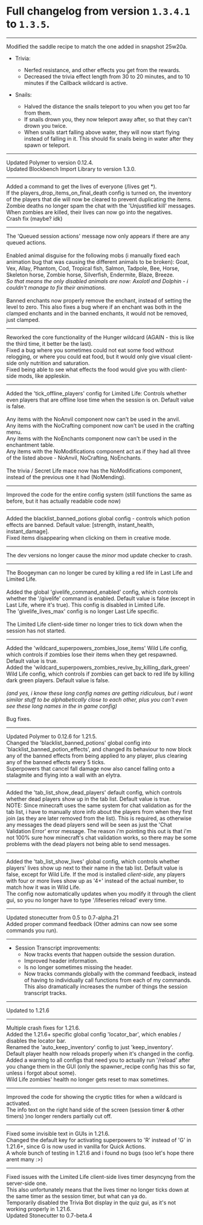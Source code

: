 # Full changelog from version `1.3.4.1` to `1.3.5`.

----------
Modified the saddle recipe to match the one added in snapshot 25w20a.

- Trivia:
  - Nerfed resistance, and other effects you get from the rewards.
  - Decreased the trivia effect length from 30 to 20 minutes, and to 10 minutes if the Callback wildcard is active.

- Snails:
  - Halved the distance the snails teleport to you when you get too far from them.
  - If snails drown you, they now teleport away after, so that they can't drown you twice.
  - When snails start falling above water, they will now start flying instead of falling in it. This should fix snails being in water after they spawn or teleport.
----------

Updated Polymer to version 0.12.4.<br>
Updated Blockbench Import Library to version 1.3.0.

----------

Added a command to get the lives of everyone (/lives get *).<br>
If the players_drop_items_on_final_death config is turned on, the inventory of the players that die will now be cleared to prevent duplicating the items.<br>
Zombie deaths no longer spam the chat with the 'Unjustified kill' messages.<br>
When zombies are killed, their lives can now go into the negatives.<br>
Crash fix (maybe? idk)

----------

The 'Queued session actions' message now only appears if there are any queued actions.<br><br>
Enabled animal disguise for the following mobs (i manually fixed each animation bug that was causing the different animals to be broken): Goat, Vex, Allay, Phantom, Cod, Tropical fish, Salmon, Tadpole, Bee, Horse, Skeleton horse, Zombie horse, Silverfish, Endermite, Blaze, Breeze.<br>
*So that means the only disabled animals are now: Axolotl and Dolphin - i couldn't manage to fix their animations.*<br><br>
Banned enchants now properly remove the enchant, instead of setting the level to zero. This also fixes a bug where if an enchant was both in the clamped enchants and in the banned enchants, it would not be removed, just clamped.

----------

Reworked the core functionality of the Hunger wildcard (AGAIN - this is like the third time, it better be the last).<br>
Fixed a bug where you sometimes could not eat some food without relogging, or where you could eat food, but it would only give visual client-side only nutrition and saturation.<br>
Fixed being able to see what effects the food would give you with client-side mods, like appleskin.

----------

Added the 'tick_offline_players' config for Limited Life: Controls whether even players that are offline lose time when the session is on. Default value is false.<br><br>
Any items with the NoAnvil component now can't be used in the anvil.<br>
Any items with the NoCrafting component now can't be used in the crafting menu.<br>
Any items with the NoEnchants component now can't be used in the enchantment table.<br>
Any items with the NoModifications component act as if they had all three of the listed above - NoAnvil, NoCrafting, NoEnchants.<br><br>
The trivia / Secret Life mace now has the NoModifications component, instead of the previous one it had (NoMending).

----------

Improved the code for the entire config system (still functions the same as before, but it has actually readable code now)

----------

Added the blacklist_banned_potions global config - controls which potion effects are banned. Default value: [strength, instant_health, instant_damage].<br>
Fixed items disappearing when clicking on them in creative mode.

----------

The dev versions no longer cause the *minor* mod update checker to crash.

----------

The Boogeyman can no longer be cured by killing a red life in Last Life and Limited Life.<br><br>
Added the global 'givelife_command_enabled' config, which controls whether the '/givelife' command is enabled. Default value is false (except in Last Life, where it's true). This config is disabled in Limited Life.<br>
The 'givelife_lives_max' config is no longer Last Life specific.<br><br>
The Limited Life client-side timer no longer tries to tick down when the session has not started.

----------

Added the 'wildcard_superpowers_zombies_lose_items' Wild Life config, which controls if zombies lose their items when they get respawned. Default value is true.<br>
Added the 'wildcard_superpowers_zombies_revive_by_killing_dark_green' Wild Life config, which controls if zombies can get back to red life by killing dark green players. Default value is false.<br><br>
*(and yes, i know these long config names are getting ridiculous, but i want similar stuff to be alphabetically close to each other, plus you can't even see these long names in the in game config)*<br><br>
Bug fixes.

----------

Updated Polymer to 0.12.6 for 1.21.5.<br>
Changed the 'blacklist_banned_potions' global config into 'blacklist_banned_potion_effects', and changed its behaviour to now block any of the banned effects from being applied to any player, plus clearing any of the banned effects every 5 ticks.<br>
Superpowers that cancel fall damage now also cancel falling onto a stalagmite and flying into a wall with an elytra.

----------

Added the 'tab_list_show_dead_players' default config, which controls whether dead players show up in the tab list. Default value is true.<br>
NOTE: Since minecraft uses the same system for chat validation as for the tab list, i have to manually store info about the players from when they first join (as they are later removed from the list). This is required, as otherwise any messages the dead players send will be seen as just the 'Chat Validation Error' error message. The reason i'm pointing this out is that i'm not 100% sure how minecraft's chat validation works, so there may be some problems with the dead players not being able to send messages.

----------

Added the 'tab_list_show_lives' global config, which controls whether players' lives show up next to their name in the tab list. Default value is false, except for Wild Life. If the mod is installed *client-side*, any players with four or more lives show up as '4+' instead of the actual number, to match how it was in Wild Life.<br>
The config now automatically updates when you modify it through the client gui, so you no longer have to type '/lifeseries reload' every time.

----------

Updated stonecutter from 0.5 to 0.7-alpha.21<br>
Added proper command feedback (Other admins can now see some commands you run).

----------

- Session Transcript improvements:
  - Now tracks events that happen outside the session duration.
  - Improved header information.
  - Is no longer sometimes missing the header.
  - Now tracks commands globally with the command feedback, instead of having to individually call functions from each of my commands. This also dramatically increases the number of things the session transcript tracks.

----------

Updated to 1.21.6

----------

Multiple crash fixes for 1.21.6.<br>
Added the 1.21.6+ specific global config 'locator_bar', which enables / disables the locator bar.<br>
Renamed the 'auto_keep_inventory' config to just 'keep_inventory'.<br>
Default player health now reloads properly when it's changed in the config.<br>
Added a warning to all configs that need you to actually run '/reload' after you change them in the GUI (only the spawner_recipe config has this so far, unless i forgot about some).<br>
Wild Life zombies' health no longer gets reset to max sometimes.

----------

Improved the code for showing the cryptic titles for when a wildcard is activated.<br>
The info text on the right hand side of the screen (session timer & other timers) )no longer renders partially cut off.

----------

Fixed some invisible text in GUIs in 1.21.6.<br>
Changed the default key for activating superpowers to 'R' instead of 'G' in 1.21.6+, since G is now used in vanilla for Quick Actions.<br>
A whole bunch of testing in 1.21.6 and i found no bugs (soo let's hope there arent many :>)

----------

Fixed issues with the Limited Life client-side lives timer desyncyng from the server-side one.<br>
This also unfortunately means that the lives timer no longer ticks down at the same timer as the session timer, but what can ya do.<br>
Temporarily disabled the Trivia Bot display in the quiz gui, as it's not working properly in 1.21.6.<br>
Updated Stonecutter to 0.7-beta.4